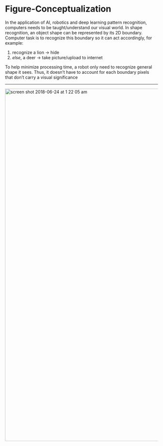 # Figure-Conceptualization

In the application of AI, robotics and deep learning pattern recognition, computers needs to be taught/understand our visual world. 
In shape recognition, an object shape can be represented by its 2D boundary. 
Computer task is to recognize this boundary so it can act accordingly, for example: 


1. recognize a lion -> hide
2. *else*, a deer -> take picture/upload to internet


To help minimize processing time, a robot only need to recognize general shape it sees. Thus, it doesn’t have to account for each boundary pixels that don’t carry a visual significance

***
<img width="1162" alt="screen shot 2018-06-24 at 1 22 05 am" src="https://user-images.githubusercontent.com/40532036/41821877-09d24630-77b5-11e8-8589-4287b7f449cc.png">
